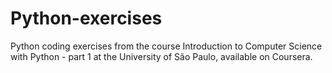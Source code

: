 # Python-exercises
Python coding exercises from the course Introduction to Computer Science with Python - part 1 at the University of São Paulo, available on Coursera.
